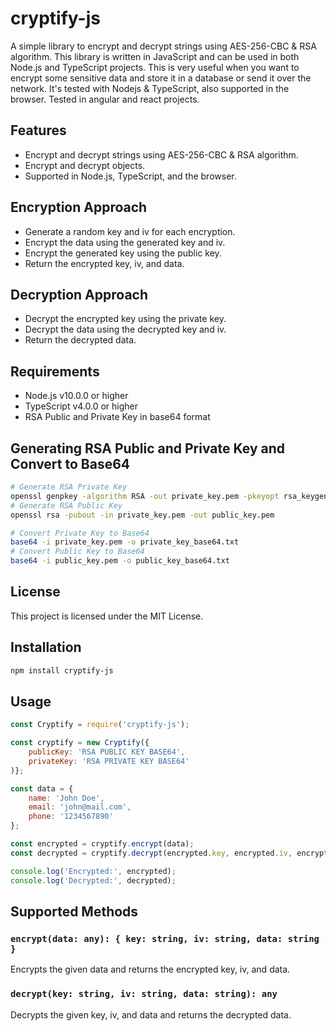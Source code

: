 # cryptify-js
A simple library to encrypt and decrypt strings using AES-256-CBC & RSA algorithm.
This library is written in JavaScript and can be used in both Node.js and TypeScript projects.
This is very useful when you want to encrypt some sensitive data and store it in a database or send it over the network.
It's tested with Nodejs & TypeScript, also supported in the browser. Tested in angular and react projects.

## Features
- Encrypt and decrypt strings using AES-256-CBC & RSA algorithm.
- Encrypt and decrypt objects.
- Supported in Node.js, TypeScript, and the browser.

## Encryption Approach
- Generate a random key and iv for each encryption.
- Encrypt the data using the generated key and iv.
- Encrypt the generated key using the public key.
- Return the encrypted key, iv, and data.

## Decryption Approach
- Decrypt the encrypted key using the private key.
- Decrypt the data using the decrypted key and iv.
- Return the decrypted data.

## Requirements
- Node.js v10.0.0 or higher
- TypeScript v4.0.0 or higher
- RSA Public and Private Key in base64 format

## Generating RSA Public and Private Key and Convert to Base64
```bash
# Generate RSA Private Key
openssl genpkey -algorithm RSA -out private_key.pem -pkeyopt rsa_keygen_bits:2048
# Generate RSA Public Key
openssl rsa -pubout -in private_key.pem -out public_key.pem

# Convert Private Key to Base64
base64 -i private_key.pem -o private_key_base64.txt
# Convert Public Key to Base64
base64 -i public_key.pem -o public_key_base64.txt
```

## License
This project is licensed under the MIT License.

## Installation
```bash
npm install cryptify-js
```

## Usage
```javascript
const Cryptify = require('cryptify-js');

const cryptify = new Cryptify({
    publicKey: 'RSA PUBLIC KEY BASE64',
    privateKey: 'RSA PRIVATE KEY BASE64'
)};

const data = {
    name: 'John Doe',
    email: 'john@mail.com',
    phone: '1234567890'
};

const encrypted = cryptify.encrypt(data);
const decrypted = cryptify.decrypt(encrypted.key, encrypted.iv, encrypted.data);

console.log('Encrypted:', encrypted);
console.log('Decrypted:', decrypted);
```

## Supported Methods

### `encrypt(data: any): { key: string, iv: string, data: string }`
Encrypts the given data and returns the encrypted key, iv, and data.

### `decrypt(key: string, iv: string, data: string): any`
Decrypts the given key, iv, and data and returns the decrypted data.

